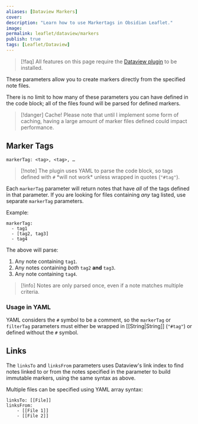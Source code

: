 ```yaml
---
aliases: [Dataview Markers]
cover: 
description: "Learn how to use Markertags in Obsidian Leaflet."
image: 
permalink: leaflet/dataview/markers
publish: true
tags: [Leaflet/Dataview]
---
```


>[!faq] All features on this page require the [Dataview plugin](https://github.com/blacksmithgu/obsidian-dataview "Github") to be installed.

These parameters allow you to create markers directly from the specified note files.

There is no limit to how many of these parameters you can have defined in the code block; all of the files found will be parsed for defined markers.

>[!danger] Cache!
> Please note that until I implement some form of caching, having a large amount of marker files defined could impact performance.

## Marker Tags

`markerTag: <tag>, <tag>, …`

>[!note] The plugin uses YAML to parse the code block, so tags defined with `#` \*will not work\* unless wrapped in quotes (`"#tag"`).

Each `markerTag` parameter will return notes that have *all* of the tags defined in that parameter. If you are looking for files containing *any* tag listed, use separate `markerTag` parameters.

Example:

```
markerTag:
  - tag1
  - [tag2, tag3]
  - tag4
```

The above will parse:

1. Any note containing `tag1`.
2. Any notes containing *both* `tag2` **and** `tag3`.
3. Any note containing `tag4`.

>[!info] Notes are only parsed once, even if a note matches multiple criteria.

### Usage in YAML

YAML considers the `#` symbol to be a comment, so the `markerTag` or `filterTag` parameters must either be wrapped in [[String|String]] (`"#tag"`) or defined without the `#` symbol.

## Links

The `linksTo` and `linksFrom` parameters uses Dataview's link index to find notes linked to or from the notes specified in the parameter to build immutable markers, using the same syntax as above.

Multiple files can be specified using YAML array syntax:

```
linksTo: [[File]]
linksFrom:
    - [[File 1]]
    - [[File 2]]
```


